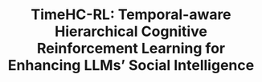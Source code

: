 <div align="center">
     <h1>TimeHC-RL: Temporal-aware Hierarchical
Cognitive Reinforcement Learning for Enhancing
LLMs’ Social Intelligence</h2>
</div>
